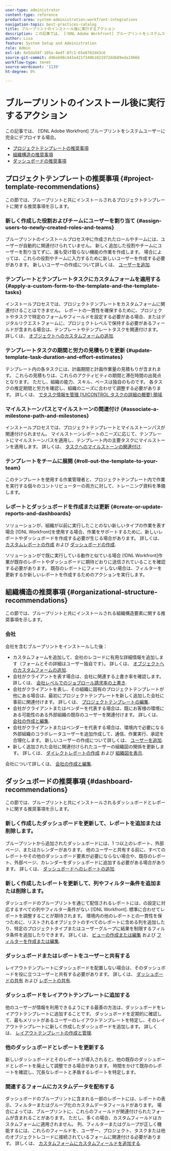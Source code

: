 ```yaml
---
user-type: administrator
content-type: reference
product-area: system-administration;workfront-integrations
navigation-topic: best-practices-catalog
title: ブループリントのインストール後に実行するアクション
description: この記事では、 [!DNL Adobe Workfront] ブループリントをシステムユーザーに完全にデプロイする場合。
author: Lisa
feature: System Setup and Administration
role: Admin
exl-id: 6e5da58f-105a-4edf-8fc1-65e8762d43c6
source-git-commit: d46eb98c443a421f340b1021972ddb89eda1966b
workflow-type: tm+mt
source-wordcount: '1139'
ht-degree: 0%

---
```


# ブループリントのインストール後に実行するアクション

この記事では、 [!DNL Adobe Workfront] ブループリントをシステムユーザーに完全にデプロイする場合。

* [プロジェクトテンプレートの推奨事項](#project-template-recommendations)
* [組織構造の推奨事項](#organizational-structure-recommendations)
* [ダッシュボードの推奨事項](#dashboard-recommendations)

## プロジェクトテンプレートの推奨事項 {#project-template-recommendations}

この節では、ブループリントと共にインストールされるプロジェクトテンプレートに関する推奨事項を示します。

### 新しく作成した役割およびチームにユーザーを割り当て {#assign-users-to-newly-created-roles-and-teams}

ブループリントのインストールプロセス中に作成されたロールやチームには、ユーザーが自動的に関連付けられていません。 新しく追加した役割やチームにユーザーを割り当てずに、誰も受け取らない機能の作業を作成します。 場合によっては、これらの役割やチームに入力するために新しいユーザーを作成する必要があります。 新しいユーザーの作成について詳しくは、 [ユーザーを追加](../../administration-and-setup/add-users/create-and-manage-users/add-users.md).

### テンプレートとテンプレートタスクにカスタムフォームを適用する {#apply-a-custom-form-to-the-template-and-the-template-tasks}

インストールプロセスでは、プロジェクトテンプレートをカスタムフォームに関連付けることはできません。 レポートの一貫性を確保するために、プロジェクトやタスクで特定のフォームやフィールドを設定する必要がある場合、またはデジタルリクエストフォームに、プロジェクトレベルで保持する必要があるフィールドが含まれる場合は、テンプレートやテンプレートタスクを関連付けます。 詳しくは、 [オブジェクトへのカスタムフォームの追加](../../workfront-basics/work-with-custom-forms/add-a-custom-form-to-an-object.md).

### テンプレートタスクの期間と労力の見積もりを更新 {#update-template-task-duration-and-effort-estimates}

テンプレート内の各タスクには、計画期間と計画作業量の見積もりが含まれます。 これらの見積もりは、これらのアクティビティの期間と滞在時間の出発点となります。 ただし、組織の能力、スキル、ペースは独自のものです。 各タスクの推定期間と労力を確認し、組織のニーズに合わせて調整する必要があります。 詳しくは、 [でタスク情報を管理 [!UICONTROL タスクの詳細の概要] 領域](../../manage-work/tasks/manage-tasks/task-information-in-overview.md).

### マイルストーンパスとマイルストーンの関連付け {#associate-a-milestone-path-and-milestones}

インストールプロセスでは、プロジェクトテンプレートとマイルストーンパスが関連付けられません。 マイルストーンレポートのニーズに応じて、テンプレートにマイルストーンパスを適用し、テンプレート内の主要タスクにマイルストーンを適用します。 詳しくは、 [タスクへのマイルストーンの関連付け](../../manage-work/tasks/manage-tasks/associate-milestones-with-tasks.md).

### テンプレートをチームに展開 {#roll-out-the-template-to-your-team}

このテンプレートを使用する作業管理者と、プロジェクトテンプレート内で作業を実行する個々のコントリビューターの両方に対して、トレーニング資料を準備します。

### レポートとダッシュボードを作成または更新 {#create-or-update-reports-and-dashboards}

ソリューションが、組織が以前に実行したことのない新しいタイプの作業を表す場合 [!DNL Workfront]を使用する場合、作業をサポートするために、新しいレポートやダッシュボードを作成する必要が生じる場合があります。 詳しくは、 [カスタムレポートの作成](../../reports-and-dashboards/reports/creating-and-managing-reports/create-custom-report.md) および [ダッシュボードの作成](../../reports-and-dashboards/dashboards/creating-and-managing-dashboards/create-dashboard.md).

ソリューションがで既に実行している動作と似ている場合 [!DNL Workfront]作業が既存のレポートやダッシュボードに期待どおりに送信されていることを確認する必要があります。 既存のレポートにフィードしない場合は、フィルターを更新するか新しいレポートを作成するためのアクションを実行します。

## 組織構造の推奨事項 {#organizational-structure-recommendations}

この節では、ブループリントと共にインストールされる組織構造要素に関する推奨事項を示します。

### 会社

会社を含むブループリントをインストールした後：

* カスタムフォームを追加して、会社のレコードに有用な詳細情報を追加します（フォームとその詳細はユーザー独自です）。 詳しくは、 [オブジェクトへのカスタムフォームの追加](../../workfront-basics/work-with-custom-forms/add-a-custom-form-to-an-object.md).
* 会社がクライアントを表す場合は、会社に関連する上書き率を確認します。 詳しくは、 [会社レベルでのジョブロール請求率の上書き](../../administration-and-setup/set-up-workfront/organizational-setup/override-job-role-billing-rates-company-level.md).
* 会社がクライアントを表し、その組織に固有のプロジェクトテンプレートが他にある場合は、最初にプロジェクトテンプレートを新しく追加した会社に事前に関連付けます。 詳しくは、 [プロジェクトテンプレートの編集](../../manage-work/projects/create-and-manage-templates/edit-templates.md).
* 会社がクライアントまたはベンダーを代表する場合は、既にお客様の環境にある可能性のある外部組織の既存のユーザーを関連付けます。 詳しくは、 [会社の作成と編集](../../administration-and-setup/set-up-workfront/organizational-setup/create-and-edit-companies.md).
* 会社がクライアントまたはベンダーを代表する場合は、環境内で必要になる外部組織のコラボレータユーザーを追加作成して、通信、作業実行、承認を合理化します。 新しいユーザーの作成について詳しくは、 [ユーザーを追加](../../administration-and-setup/add-users/create-and-manage-users/add-users.md).
* 新しく追加された会社に関連付けられたユーザーの組織図の関係を更新します。 詳しくは、 [ダイレクトレポートの作成](../../administration-and-setup/add-users/create-and-manage-users/create-direct-reports.md) および [組織図を表示](../../people-teams-and-groups/work-directly-with-others/view-the-org-chart.md).

会社について詳しくは、 [会社の作成と編集](../../administration-and-setup/set-up-workfront/organizational-setup/create-and-edit-companies.md).

## ダッシュボードの推奨事項 {#dashboard-recommendations}

この節では、ブループリントと共にインストールされるダッシュボードとレポートに関する推奨事項を示します。

### 新しく作成したダッシュボードを更新して、レポートを追加または削除します。

ブループリントから追加されたダッシュボードには、1 つ以上のレポート、外部ページ、またはカレンダーがあります。 他のユーザーと共有する前に、すべてのレポートやその他のダッシュボード要素が必要にならない場合や、既存のレポート、外部ページ、カレンダーをダッシュボードに追加する必要がある場合があります。 詳しくは、 [ダッシュボードへのレポートの追加](/help/quicksilver/reports-and-dashboards/dashboards/creating-and-managing-dashboards/add-report-dashboard.md).

### 新しく作成したレポートを更新して、列やフィルター条件を追加または削除します。

ダッシュボードのブループリントを通じて配信されるレポートには、の設定に対応するすべての列やフィルター条件がない [!DNL Workfront]. 標準に合わせてレポートを調整することが期待されます。 環境内の他のレポートとの一貫性を保つために、リストされるオブジェクトのすべてのレポートに含める列を追加したり、特定のプロジェクトタイプまたはユーザーグループに結果を制限するフィルタ条件を追加したりできます。 詳しくは、 [ビューの作成または編集](/help/quicksilver/reports-and-dashboards/reports/reporting-elements/create-edit-views.md) および [フィルターを作成または編集](/help/quicksilver/reports-and-dashboards/reports/reporting-elements/create-filters.md).

### ダッシュボードまたはレポートをユーザーと共有する

レイアウトテンプレートにダッシュボードを配置しない場合は、そのダッシュボードを役に立つユーザーと共有する必要があります。 詳しくは、 [ダッシュボードの共有](/help/quicksilver/reports-and-dashboards/dashboards/creating-and-managing-dashboards/share-dashboard.md) および [レポートの共有](/help/quicksilver/reports-and-dashboards/reports/creating-and-managing-reports/share-report.md).

### ダッシュボードをレイアウトテンプレートに追加する

他のユーザーが情報を利用できるようにする最善の方法は、ダッシュボードをレイアウトテンプレートに追加することです。 ダッシュボードを定期的に確認して、最もメリットがあるユーザーのレイアウトテンプレートを特定し、そのレイアウトテンプレートに新しく作成したダッシュボードを追加します。 詳しくは、 [レイアウトテンプレートの作成と管理](/help/quicksilver/administration-and-setup/customize-workfront/use-layout-templates/create-and-manage-layout-templates.md).

### 他のダッシュボードとレポートを更新する

新しいダッシュボードとそのレポートが導入されると、他の既存のダッシュボードとレポートを廃止して調整できる場合があります。 時間をかけて既存のレポートを確認し、冗長なレポートと矛盾するレポートを特定します。

### 関連するフォームにカスタムデータを配布する

ダッシュボードのブループリントに含まれる一部のレポートには、レポートの表示、フィルターまたはグループ化のカスタムデータフィールドがあります。 場合によっては、ブループリントに、これらのフィールドが関連付けられたフォームが含まれることがあります。 ただし、多くの場合、カスタムフィールドはカスタムフォームに適用されません。 列、フィルターまたはグループが正しく機能するには、これらのフィールドを、ユーザー、プロジェクト、タスクまたは他のオブジェクトレコードに接続されているフォームに関連付ける必要があります。 詳しくは、 [カスタムフォームにカスタムフィールドを追加する](/help/quicksilver/administration-and-setup/customize-workfront/create-manage-custom-forms/add-a-custom-field-to-a-custom-form.md).
